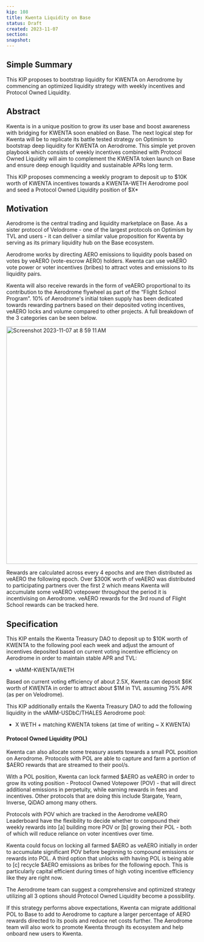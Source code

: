 ```yaml
---
kip: 108
title: Kwenta Liquidity on Base
status: Draft
created: 2023-11-07
section:
snapshot: 
---
```


## Simple Summary
This KIP proposes to bootstrap liquidity for KWENTA on Aerodrome by commencing an optimized liquidity strategy with weekly incentives and Protocol Owned Liquidity.

## Abstract
Kwenta is in a unique position to grow its user base and boost awareness with bridging for KWENTA soon enabled on Base. The next logical step for Kwenta will be to replicate its battle tested strategy on Optimism to bootstrap deep liquidity for KWENTA on Aerodrome.
This simple yet proven playbook which consists of weekly incentives combined with Protocol Owned Liquidity will aim to complement the KWENTA token launch on Base and ensure deep enough liquidity and sustainable APRs long term.


This KIP proposes commencing a weekly program to deposit up to $10K worth of KWENTA incentives towards a KWENTA-WETH Aerodrome pool and seed a Protocol Owned Liquidity position of $X*

## Motivation
Aerodrome is the central trading and liquidity marketplace on Base. As a sister protocol of Velodrome - one of the largest protocols on Optimism by TVL and users - it can deliver a similar value proposition for Kwenta by serving as its primary liquidity hub on the Base ecosystem.

Aerodrome works by directing AERO emissions to liquidity pools based on votes by veAERO (vote-escrow AERO) holders. Kwenta can use veAERO vote power or voter incentives (bribes) to attract votes and emissions to its liquidity pairs.

Kwenta will also receive rewards in the form of veAERO proportional to its contribution to the Aerodrome flywheel as part of the “Flight School Program”. 10% of Aerodrome's initial token supply has been dedicated towards rewarding partners based on their deposited voting incentives, veAERO locks and volume compared to other projects. A full breakdown of the 3 categories can be seen below.

<img width="625" alt="Screenshot 2023-11-07 at 8 59 11 AM" src="https://github.com/Kwenta/kwenta-state-log/assets/90076964/53a3c0ad-7ac1-4d1e-8aa7-0281c46446a6">

Rewards are calculated across every 4 epochs and are then distributed as veAERO the following epoch. Over $300K worth of veAERO was distributed to participating partners over the first 2 which means Kwenta will accumulate some veAERO votepower throughout the period it is incentivising on Aerodrome. veAERO rewards for the 3rd round of Flight School rewards can be tracked here.

## Specification
This KIP entails the Kwenta Treasury DAO to deposit up to $10K worth of KWENTA to the following pool each week and adjust the amount of incentives deposited based on current voting incentive efficiency on Aerodrome in order to maintain stable APR and TVL:
- vAMM-KWENTA/WETH
  
Based on current voting efficiency of about 2.5X, Kwenta can deposit $6K worth of KWENTA in order to attract about $1M in TVL assuming 75% APR (as per on Velodrome).

This KIP additionally entails the Kwenta Treasury DAO to add the following liquidity in the vAMM-USDbC/THALES Aerodrome pool:
- X WETH + matching KWENTA tokens (at time of writing ~ X KWENTA)

#### Protocol Owned Liquidity (POL)
Kwenta can also allocate some treasury assets towards a small POL position on Aerodrome. Protocols with POL are able to capture and farm a portion of $AERO rewards that are streamed to their pool/s.

With a POL position, Kwenta can lock farmed $AERO as veAERO in order to grow its voting position - Protocol Owned Votepower (POV) - that will direct additional emissions in perpetuity, while earning rewards in fees and incentives. Other protocols that are doing this include Stargate, Yearn, Inverse, QiDAO among many others.

Protocols with POV which are tracked in the Aerodrome veAERO Leaderboard have the flexibility to decide whether to compound their weekly rewards into [a] building more POV or [b] growing their POL - both of which will reduce reliance on voter incentives over time.

Kwenta could focus on locking all farmed $AERO as veAERO initially in order to accumulate significant POV before beginning to compound emissions or rewards into POL. A third option that unlocks with having POL is being able to [c] recycle $AERO emissions as bribes for the following epoch. This is particularly capital efficient during times of high voting incentive efficiency like they are right now.

The Aerodrome team can suggest a comprehensive and optimized strategy utilizing all 3 options should Protocol Owned Liquidity become a possibility.

If this strategy performs above expectations, Kwenta can migrate additional POL to Base to add to Aerodrome to capture a larger percentage of AERO rewards directed to its pools and reduce net costs further. The Aerodrome team will also work to promote Kwenta through its ecosystem and help onboard new users to Kwenta.
